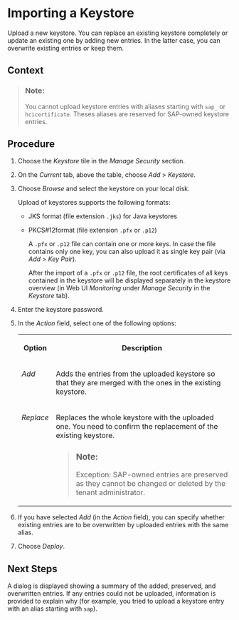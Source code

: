 <!-- loio0db193a325a94675928e717c9310734a -->

# Importing a Keystore

Upload a new keystore. You can replace an existing keystore completely or update an existing one by adding new entries. In the latter case, you can overwrite existing entries or keep them.



## Context

> ### Note:  
> You cannot upload keystore entries with aliases starting with `sap_` or `hcicertificate`. Theses aliases are reserved for SAP-owned keystore entries.



## Procedure

1.  Choose the *Keystore* tile in the *Manage Security* section.

2.  On the *Current* tab, above the table, choose *Add* \> *Keystore*.

3.  Choose *Browse* and select the keystore on your local disk.

    Upload of keystores supports the following formats:

    -   JKS format \(file extension `.jks`\) for Java keystores

    -   PKCS\#12format \(file extension `.pfx` or `.p12`\)

        A `.pfx` or `.p12` file can contain one or more keys. In case the file contains only one key, you can also upload it as single key pair \(via *Add* \> *Key Pair*\).

        After the import of a `.pfx` or `.p12` file, the root certificates of all keys contained in the keystore will be displayed separately in the keystore overview \(in Web UI *Monitoring* under *Manage Security* in the *Keystore* tab\).


4.  Enter the keystore password.

5.  In the *Action* field, select one of the following options:


    <table>
    <tr>
    <th valign="top">

    Option


    
    </th>
    <th valign="top">

    Description


    
    </th>
    </tr>
    <tr>
    <td valign="top">

    *Add*


    
    </td>
    <td valign="top">

    Adds the entries from the uploaded keystore so that they are merged with the ones in the existing keystore.


    
    </td>
    </tr>
    <tr>
    <td valign="top">

    *Replace*


    
    </td>
    <td valign="top">

    Replaces the whole keystore with the uploaded one. You need to confirm the replacement of the existing keystore.

    > ### Note:  
    > Exception: SAP-owned entries are preserved as they cannot be changed or deleted by the tenant administrator.


    
    </td>
    </tr>
    </table>
    
6.  If you have selected *Add* \(in the *Action* field\), you can specify whether existing entries are to be overwritten by uploaded entries with the same alias.

7.  Choose *Deploy*.




<a name="loio0db193a325a94675928e717c9310734a__postreq_ex2_kd5_xz"/>

## Next Steps

A dialog is displayed showing a summary of the added, preserved, and overwritten entries. If any entries could not be uploaded, information is provided to explain why \(for example, you tried to upload a keystore entry with an alias starting with `sap`\).

